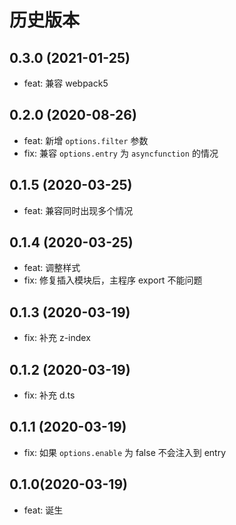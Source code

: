 # 历史版本

## 0.3.0 (2021-01-25)

- feat: 兼容 webpack5

## 0.2.0 (2020-08-26)

- feat: 新增 `options.filter` 参数
- fix: 兼容 `options.entry` 为 `asyncfunction` 的情况

## 0.1.5 (2020-03-25)

- feat: 兼容同时出现多个情况

## 0.1.4 (2020-03-25)

- feat: 调整样式
- fix: 修复插入模块后，主程序 export 不能问题

## 0.1.3 (2020-03-19)

- fix: 补充 z-index

## 0.1.2 (2020-03-19)

- fix: 补充 d.ts

## 0.1.1 (2020-03-19)

- fix: 如果 `options.enable` 为 false 不会注入到 entry

## 0.1.0(2020-03-19)

- feat: 诞生
